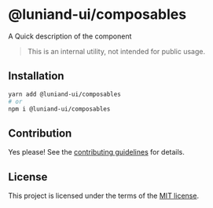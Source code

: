 # @luniand-ui/composables

A Quick description of the component

> This is an internal utility, not intended for public usage.

## Installation

```sh
yarn add @luniand-ui/composables
# or
npm i @luniand-ui/composables
```

## Contribution

Yes please! See the
[contributing guidelines](https://github.com/luniand/luniand-ui/blob/master/CONTRIBUTING.md)
for details.

## License

This project is licensed under the terms of the
[MIT license](https://github.com/luniand/luniand-ui/blob/master/LICENSE).
